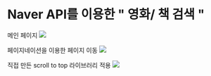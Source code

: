 # Naver API를 이용한 " 영화/ 책 검색 "

메인 페이지
![](readme1.jpeg)

페이지네이션을 이용한 페이지 이동
![](readme3.jpeg)

직접 만든 scroll to top 라이브러리 적용
![](readme2.jpeg)
